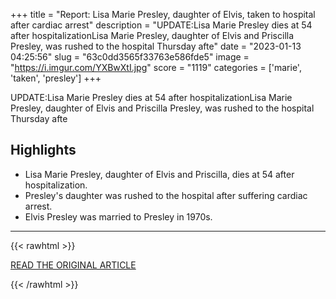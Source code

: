 +++
title = "Report: Lisa Marie Presley, daughter of Elvis, taken to hospital after cardiac arrest"
description = "UPDATE:Lisa Marie Presley dies at 54 after hospitalizationLisa Marie Presley, daughter of Elvis and Priscilla Presley, was rushed to the hospital Thursday afte"
date = "2023-01-13 04:25:56"
slug = "63c0dd3565f33763e586fde5"
image = "https://i.imgur.com/YXBwXtI.jpg"
score = "1119"
categories = ['marie', 'taken', 'presley']
+++

UPDATE:Lisa Marie Presley dies at 54 after hospitalizationLisa Marie Presley, daughter of Elvis and Priscilla Presley, was rushed to the hospital Thursday afte

## Highlights

- Lisa Marie Presley, daughter of Elvis and Priscilla, dies at 54 after hospitalization.
- Presley's daughter was rushed to the hospital after suffering cardiac arrest.
- Elvis Presley was married to Presley in 1970s.

---

{{< rawhtml >}}
  <p class="article-category">
    <a target="_blank" href="https://komonews.com/news/entertainment/report-lisa-marie-presley-daughter-of-elvis-priscilla-taken-to-hospital-after-cardiac-arrest-tmz-calabasas-california-home-paramedics-first-responders-elvis-movie-austin-butler">READ THE ORIGINAL ARTICLE</a>
  </p>
{{< /rawhtml >}}
